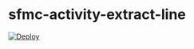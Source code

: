 # sfmc-activity-extract-line

[![Deploy](https://www.herokucdn.com/deploy/button.svg)](https://heroku.com/deploy)
